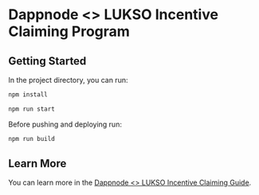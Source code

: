 # Dappnode <> LUKSO Incentive Claiming Program

## Getting Started

In the project directory, you can run:

```bash
npm install
```

```bash
npm run start
```

Before pushing and deploying run:

```bash
npm run build
```

## Learn More

You can learn more in the [Dappnode <> LUKSO Incentive Claiming Guide](https://usedappnode.notion.site/usedappnode/Dappnode-LUKSO-Incentive-Claiming-Guide-29ed1e2aa5a04991ba7ff2eee394c0ea).
